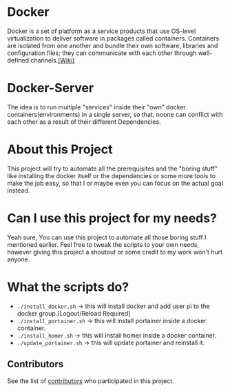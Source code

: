 # Docker
Docker is a set of platform as a service products that use OS-level virtualization to deliver software in packages called containers. Containers are isolated from one another and bundle their own software, libraries and configuration files; they can communicate with each other through well-defined channels.[[Wiki]](https://en.wikipedia.org/wiki/Docker_(software))

# Docker-Server
The idea is to run multiple "services" inside their "own" docker containers(environments) in a single server, so that, noone can conflict with each other as a result of their different Dependencies.

# About this Project
This project will try to automate all the prerequisites and the "boring stuff" like installing the docker itself or the dependencies or some more tools to make the job easy, so that I or maybe even you can focus on the actual goal instead.

# Can I use this project for my needs?
Yeah sure, You can use this project to automate all those boring stuff I mentioned earlier. Feel free to tweak the scripts to your own needs, however giving this project a shoutout or some credit to my work won't hurt anyone.
# What the scripts do?
- ``./install_docker.sh`` -> this will install docker and add user pi to the docker group.[Logout/Reload Required]
- ``./install_portainer.sh`` -> this will install portainer inside a docker container.
- ``./install_homer.sh`` -> this will install homer inside a docker container.
- ``./update_portainer.sh`` -> this will update portainer and reinstall it.

## Contributors
See the list of [contributors](https://github.com/Ninja-Yubaraj/docker-server/graphs/contributors) who participated in this project.